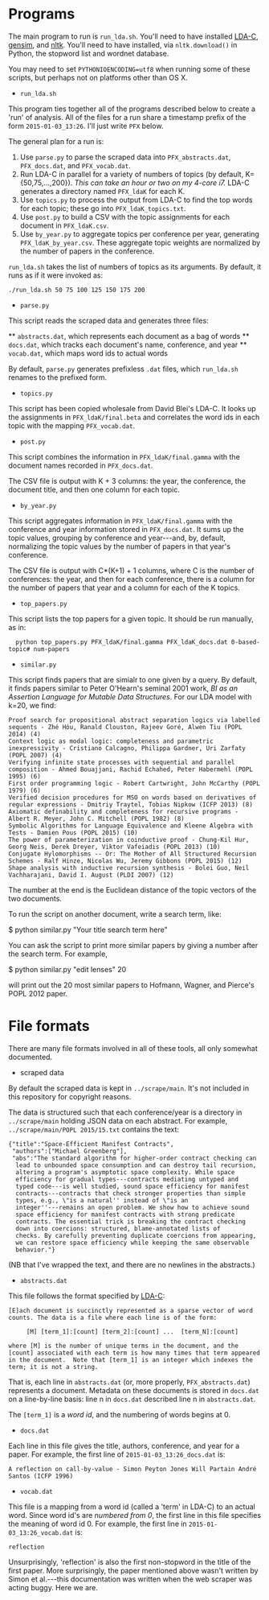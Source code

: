 # Programs

The main program to run is `run_lda.sh`. You'll need to have installed
[LDA-C](http://www.cs.princeton.edu/~blei/lda-c/index.html),
[gensim](https://radimrehurek.com/gensim/), and
[nltk](http://www.nltk.org/). You'll need to have installed, via
`nltk.download()` in Python, the stopword list and wordnet database.

You may need to set `PYTHONIOENCODING=utf8` when running some of these
scripts, but perhaps not on platforms other than OS X.

* `run_lda.sh`

This program ties together all of the programs described below to
create a 'run' of analysis. All of the files for a run share a
timestamp prefix of the form `2015-01-03_13:26`. I'll just write `PFX`
below.

The general plan for a run is:
  1. Use `parse.py` to parse the scraped data into
     `PFX_abstracts.dat`, `PFX_docs.dat`, and `PFX_vocab.dat`.
  2. Run LDA-C in parallel for a variety of numbers of topics (by
     default, K={50,75,...,200}). _This can take an hour or two
     on my 4-core i7._ LDA-C generates a directory named
     `PFX_ldaK` for each K.
  3. Use `topics.py` to process the output from LDA-C to find the
     top words for each topic; these go into `PFX_ldaK_topics.txt`.
  4. Use `post.py` to build a CSV with the topic assignments for
     each document in `PFX_ldaK.csv`.
  5. Use `by_year.py` to aggregate topics per conference per year,
     generating `PFX_ldaK_by_year.csv`. These aggregate topic
     weights are normalized by the number of papers in the
     conference.

`run_lda.sh` takes the list of numbers of topics as its arguments. By
default, it runs as if it were invoked as:

```
./run_lda.sh 50 75 100 125 150 175 200
```


* `parse.py`

This script reads the scraped data and generates three files:

** `abstracts.dat`, which represents each document as a bag of words
** `docs.dat`, which tracks each document's name, conference, and year
** `vocab.dat`, which maps word ids to actual words
  
By default, `parse.py` generates prefixless `.dat` files, which
`run_lda.sh` renames to the prefixed form.

* `topics.py`

This script has been copied wholesale from David Blei's LDA-C. It
looks up the assignments in `PFX_ldaK/final.beta` and correlates the
word ids in each topic with the mapping `PFX_vocab.dat`.

* `post.py`

This script combines the information in `PFX_ldaK/final.gamma` with
the document names recorded in `PFX_docs.dat`.

The CSV file is output with K + 3 columns: the year, the conference,
the document title, and then one column for each topic.

* `by_year.py`

This script aggregates information in `PFX_ldaK/final.gamma` with the
conference and year information stored in `PFX_docs.dat`. It sums up
the topic values, grouping by conference and year---and, by, default,
normalizing the topic values by the number of papers in that year's
conference.

The CSV file is output with C*(K+1) + 1 columns, where C is the number
of conferences: the year, and then for each conference, there is a
column for the number of papers that year and a column for each of the
K topics.

* `top_papers.py`

This script lists the top papers for a given topic. It should be run
manually, as in:

```
  python top_papers.py PFX_ldaK/final.gamma PFX_ldaK_docs.dat 0-based-topic# num-papers
```

* `similar.py`

This script finds papers that are simialr to one given by a query. By
default, it finds papers similar to Peter O'Hearn's seminal 2001 work,
_BI as an Assertion Language for Mutable Data Structures_. For our LDA
model with k=20, we find:

```
Proof search for propositional abstract separation logics via labelled sequents - Zhé Hóu, Ranald Clouston, Rajeev Goré, Alwen Tiu (POPL 2014) (4)
Context logic as modal logic: completeness and parametric inexpressivity - Cristiano Calcagno, Philippa Gardner, Uri Zarfaty (POPL 2007) (4)
Verifying infinite state processes with sequential and parallel composition - Ahmed Bouajjani, Rachid Echahed, Peter Habermehl (POPL 1995) (6)
First order programming logic - Robert Cartwright, John McCarthy (POPL 1979) (6)
Verified decision procedures for MSO on words based on derivatives of regular expressions - Dmitriy Traytel, Tobias Nipkow (ICFP 2013) (8)
Axiomatic definability and completeness for recursive programs - Albert R. Meyer, John C. Mitchell (POPL 1982) (8)
Symbolic Algorithms for Language Equivalence and Kleene Algebra with Tests - Damien Pous (POPL 2015) (10)
The power of parameterization in coinductive proof - Chung-Kil Hur, Georg Neis, Derek Dreyer, Viktor Vafeiadis (POPL 2013) (10)
Conjugate Hylomorphisms -- Or: The Mother of All Structured Recursion Schemes - Ralf Hinze, Nicolas Wu, Jeremy Gibbons (POPL 2015) (12)
Shape analysis with inductive recursion synthesis - Bolei Guo, Neil Vachharajani, David I. August (PLDI 2007) (12)
```

The number at the end is the Euclidean distance of the topic vectors
of the two documents.

To run the script on another document, write a search term, like:

  $ python similar.py "Your title search term here"

You can ask the script to print more similar papers by giving a number
after the search term. For example,

  $ python similar.py "edit lenses" 20

will print out the 20 most similar papers to Hofmann, Wagner, and
Pierce's POPL 2012 paper.

# File formats

There are many file formats involved in all of these tools, all only
somewhat documented.

* scraped data

By default the scraped data is kept in `../scrape/main`. It's not
included in this repository for copyright reasons.

The data is structured such that each conference/year is a directory
in `../scrape/main` holding JSON data on each abstract. For example,
`../scrape/main/POPL 2015/15.txt` contains the text:

```
{"title":"Space-Efficient Manifest Contracts",
 "authors":["Michael Greenberg"],
 "abs":"The standard algorithm for higher-order contract checking can
  lead to unbounded space consumption and can destroy tail recursion,
  altering a program's asymptotic space complexity. While space
  efficiency for gradual types---contracts mediating untyped and
  typed code---is well studied, sound space efficiency for manifest
  contracts---contracts that check stronger properties than simple
  types, e.g., \"is a natural'' instead of \"is an
  integer''---remains an open problem. We show how to achieve sound
  space efficiency for manifest contracts with strong predicate
  contracts. The essential trick is breaking the contract checking
  down into coercions: structured, blame-annotated lists of
  checks. By carefully preventing duplicate coercions from appearing,
  we can restore space efficiency while keeping the same observable
  behavior."}
```

(NB that I've wrapped the text, and there are no newlines in the abstracts.)

* `abstracts.dat`

This file follows the format specified by
[LDA-C](http://www.cs.princeton.edu/~blei/lda-c/readme.txt):

```
[E]ach document is succinctly represented as a sparse vector of word
counts. The data is a file where each line is of the form:

     [M] [term_1]:[count] [term_2]:[count] ...  [term_N]:[count]

where [M] is the number of unique terms in the document, and the
[count] associated with each term is how many times that term appeared
in the document.  Note that [term_1] is an integer which indexes the
term; it is not a string.
```

That is, each line in `abstracts.dat` (or, more properly,
`PFX_abstracts.dat`) represents a document. Metadata on these
documents is stored in `docs.dat` on a line-by-line basis: line n in
`docs.dat` described line n in `abstracts.dat`.

The `[term_1]` is a _word id_, and the numbering of words begins at 0.

* `docs.dat`

Each line in this file gives the title, authors, conference, and year
for a paper. For example, the first line of `2015-01-03_13:26_docs.dat` is:

```
A reflection on call-by-value - Simon Peyton Jones Will Partain André Santos (ICFP 1996)
```

* `vocab.dat`

This file is a mapping from a word id (called a 'term' in LDA-C) to an
actual word. Since word id's are _numbered from 0_, the first line in
this file specifies the meaning of word id 0. For example, the first
line in `2015-01-03_13:26_vocab.dat` is:

```
reflection
```

Unsurprisingly, 'reflection' is also the first non-stopword in the
title of the first paper. More surprisingly, the paper mentioned above
wasn't written by Simon et al.---this documentation was written when
the web scraper was acting buggy. Here we are.

